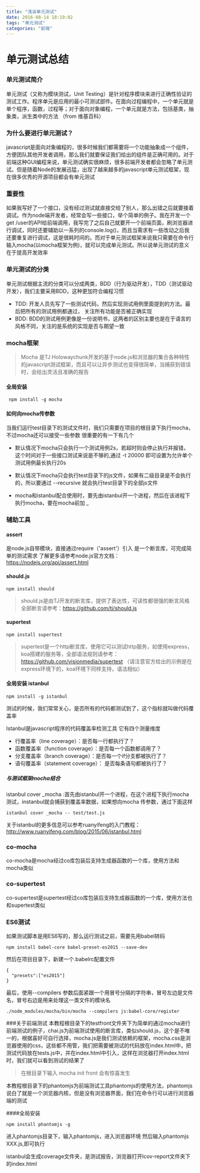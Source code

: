 ```yaml
---
title: "浅谈单元测试"
date: 2016-08-14 18:19:02
tags: "单元测试"
categories: "前端"
---
```

# 单元测试总结

### 单元测试简介
单元测试（又称为模块测试，Unit Testing）是针对程序模块来进行正确性验证的测试工作。程序单元是应用的最小可测试部件。在面向过程编程中，一个单元就是单个程序，函数，过程等；对于面向对象编程，一个单元就是方法，包括基类，抽象类，派生类中的方法  （from 维基百科）

### 为什么要进行单元测试？
javascript是面向对象编程的，很多时候我们都需要将一个功能抽象成一个组件，方便团队其他开发者调用，那么我们就要保证我们给出的组件是正确可用的。对于前端这种GUI编程来说，单元测试确实很麻烦，很多前端开发者都会忽略了单元测试。但是随着Node的发展迅猛，出现了越来越多的javascript单元测试框架，现在很多优秀的开源项目都会有单元测试

### 重要性
如果我写好了一个接口，没有经过测试就直接交给了别人，那么出错之后就要接着调试。作为node端开发者，经常会写一些接口，举个简单的例子。我在开发一个get /user的API给前端调用，我写完了之后自己就要开一个前端页面，刷浏览器进行调试，同时还要辅助以一系列的console.log()，而且当需求有一些改动之后我还要重复进行调试，这是很耗时间的。而对于单元测试框架来说我只需要在命令行输入mocha(以mocha框架为例)，就可以完成单元测试。所以说单元测试的意义在于提高开发效率

### 单元测试的分类
单元测试根据主流的分类可以分成两类，BDD（行为驱动开发），TDD（测试驱动开发），我们主要采用BDD，这种更加符合编程习惯

- TDD: 开发人员先写了一些测试代码，然后实现测试用例里面提到的方法。最后把所有的测试用例都通过， 关注所有功能是否被正确实现
- BDD: BDD的测试用例更像是一份说明书，这两者的区别主要也是在于语言的风格不同，关注的是系统的实现是否与期望一致

### mocha框架
> Mocha 是TJ Holowaychunk开发的基于node.js和浏览器的集合各种特性的javascript测试框架，而且可以让异步测试也变得很简单，当捕获到错误时，会给出灵活且准确的报告

#### 全局安装

```
 npm install -g mocha
```

#### 如何向mocha传参数
当我们运行test目录下的测试文件时，我们只需要在项目的根目录下执行mocha，不过mocha还可以接受一些参数
很重要的有一下有几个

- 默认情况下mocha只会执行一个测试用例2s，若超时则会停止执行并报错，这个时间对于一些接口测试来说是不够的,通过 -t 20000 即可设置为允许单个测试用例最长执行20s

- 默认情况下mocha只会执行test目录下的js文件，如果有二级目录是不会执行的，所以要通过 --recursive 就会执行test目录下的全部js文件

- mocha和istanbul配合使用时，要先由istanbul开一个进程，然后在该进程下执行mocha，要在mocha前加 _

### 辅助工具

#### assert

是node.js自带模块，直接通过require（'assert'）引入
是一个断言库，可完成简单的测试需求
了解更多请参考node.js官方文档：https://nodejs.org/api/assert.html

#### should.js

```
npm install should
```

> should.js是由TJ开发的断言库，提供了表达性，可读性都很强的断言风格
全部断言请参考：https://github.com/tj/should.js

#### supertest

```
npm install supertest
```

> supertest是一个http断言库，使用它可以测试http服务，如使用express，koa搭建的服务等，全部语法规则请参考：https://github.com/visionmedia/supertest
（请注意官方给出的示例是在express环境下的，koa环境下同样支持，语法相似）

#### 全局安装 istanbul

```
npm install -g istanbul
```

测试的时候，我们常常关心，是否所有的代码都测试到了，这个指标就叫做代码覆盖率

Istanbul是javascript程序的代码覆盖率检测工具
它有四个测量维度

- 行覆盖率（line coverage）：是否每一行都执行了？
- 函数覆盖率（function coverage）：是否每一个函数都调用了？
- 分支覆盖率（branch coverage）：是否每一个if分支都被执行了？
- 语句覆盖率（statement coverage）： 是否每条语句都被执行了？

##### 与测试框架mocha结合

istanbul cover _mocha :首先由istanbul开一个进程，在这个进程下执行mocha测试，instanbul就会捕获到覆盖率数据，如果想向mocha 传参数，通过下面这样

```
istanbul cover _mocha -- test/test.js
```
关于istanbul的更多信息可以参考ruanyifeng的入门教程：http://www.ruanyifeng.com/blog/2015/06/istanbul.html

### co-mocha

co-mocha是mocha经过co库包装后支持生成器函数的一个库，使用方法和mocha类似

### co-supertest
co-supertest是supertest经过co库包装后支持生成器函数的一个库，使用方法也和supertest类似

### ES6测试
如果测试脚本是用ES6写的，那么运行测试之前，需要先用babel转码
```
npm install babel-core babel-preset-es2015 --save-dev
```
然后在项目目录下，新建一个.babelrc配置文件
```
{
  "presets":["es2015"]
}
```
最后，使用--compilers 参数后面紧跟一个用冒号分隔的字符串，冒号左边是文件名，冒号右边是用来处理这一类文件的模块名
```
./node_modules/mocha/bin/mocha --compilers js:babel-core/register
```
###关于前端测试
本教程根目录下的testfront文件夹下为简单的通过mocha进行前端测试的例子，chai.js为前端测试使用的断言库，类似should.js，这个是不唯一的，根据喜好可自行选择，mocha.js是我们测试依赖的框架，mocha.css是浏览器使用的css，这些都不用管，我们把需要被测试的代码放在index.html中，把测试代码放在tests.js中，并在index.html中引入，这样在浏览器打开index.html时，我们就可以看到测试的结果了

> 在根目录下输入 mocha init front 会有惊喜发生

本教程根目录下的phantomjs为前端测试工具phantomjs的使用方法，phantomjs说白了就是一个浏览器内核，但是没有浏览器界面，我们在命令行可以进行浏览器端的测试

####全局安装
```
npm install phantomjs -g
```
进入phantomjs目录下，输入phantomjs，进入浏览器环境
然后输入phantomjs XXX.js,即可执行

istanbul会生成coverage文件夹，是测试报告，浏览器打开lcov-report文件夹下的index.html
